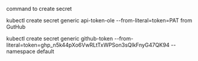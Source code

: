 command to create secret

kubectl create secret generic api-token-ole  --from-literal=token=PAT from GutHub

kubectl create secret generic github-token --from-literal=token=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 --namespace default